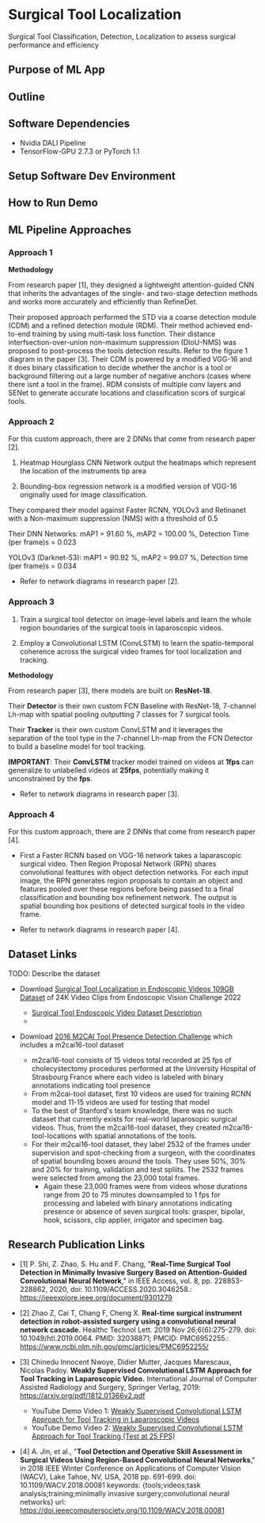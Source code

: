 # Surgical Tool Localization

Surgical Tool Classification, Detection, Localization to assess surgical performance and efficiency

## Purpose of ML App

## Outline

## Software Dependencies

- Nvidia DALI Pipeline
- TensorFlow-GPU 2.7.3 or PyTorch 1.1

## Setup Software Dev Environment

## How to Run Demo

## ML Pipeline Approaches

### Approach 1

**Methodology**

From research paper [1], they designed a lightweight attention-guided CNN that inherits the advantages of the single- and two-stage detection methods and works more accurately and efficiently than RefineDet.

Their proposed approach performed the STD via a coarse detection module (CDM) and a refined detection module (RDM). Their method achieved end-to-end training by using multi-task loss function. Their distance interfsection-over-union non-maximum suppression (DIoU-NMS) was proposed to post-process the tools detection results. Refer to the figure 1 diagram in the paper [3]. Their CDM is powered by a modified VGG-16 and it does binary classification to decide whether the anchor is a tool or background filtering out a large number of negative anchors (cases where there isnt a tool in the frame). RDM consists of multiple conv layers and SENet to generate accurate locations and classification scors of surgical tools.

### Approach 2

For this custom approach, there are 2 DNNs that come from research paper [2].

1. Heatmap Hourglass CNN Network output the heatmaps which represent the location of the instruments tip area

2. Bounding-box regression network is a modified version of VGG-16 originally used for image classification.

They compared their model against Faster RCNN, YOLOv3 and Retinanet with a Non-maximum suppression (NMS) with a threshold of 0.5

Their DNN Networks: mAP1 = 91.60 %, mAP2 = 100.00 %, Detection Time (per frame)s = 0.023

YOLOv3 (Darknet-53): mAP1 = 90.92 %, mAP2 = 99.07 %, Detection time (per frame)s = 0.034

- Refer to network diagrams in research paper [2].

### Approach 3

1. Train a surgical tool detector on image-level labels and learn the whole region boundaries of the surgical tools in laparoscopic videos.

2. Employ a Convolutional LSTM (ConvLSTM) to learn the spatio-temporal coherence across the surgical video frames for tool localization and tracking.

**Methodology**

From research paper [3], there models are built on **ResNet-18**.

Their **Detector** is their own custom FCN Baseline with ResNet-18, 7-channel Lh-map with spatial pooling outputting 7 classes for 7 surgical tools.

Their **Tracker** is their own custom ConvLSTM and it leverages the separation of the tool type in the 7-channel Lh-map from the FCN Detector to build a baseline model for tool tracking.

**IMPORTANT**: Their **ConvLSTM** tracker model trained on videos at **1fps** can generalize to unlabelled videos at **25fps**, potentially making it unconstrained by the **fps**.

- Refer to network diagrams in research paper [3].

### Approach 4

For this custom approach, there are 2 DNNs that come from research paper [4].

- First a Faster RCNN based on VGG-16 network takes a laparascopic surgical video. Then Region Proposal Network (RPN) shares convolutional feattures with object detection networks. For each input image, the RPN generates region proposals to contain an object and features pooled over these regions before being passed to a final classification and bounding box refinement network. The output is spatial bounding box positions of detected surgical tools in the video frame.

- Refer to network diagrams in research paper [4].


## Dataset Links

TODO: Describe the dataset

- Download [Surgical Tool Localization in Endoscopic Videos 109GB Dataset](https://surgtoolloc.grand-challenge.org/data-download/) of 24K Video Clips from Endoscopic Vision Challenge 2022
    - [Surgical Tool Endoscopic Video Dataset Description](https://surgtoolloc.grand-challenge.org/data/)
    - 


- Download [2016 M2CAI Tool Presence Detection Challenge](https://ai.stanford.edu/~syyeung/tooldetection.html) which includes a m2cai16-tool dataset
    - m2cai16-tool consists of 15 videos total recorded at 25 fps of cholecystectomy procedures performed at the University Hospital of Strasbourg France where each video is labeled with binary annotations indicating tool presence
    - From m2cai-tool dataset, first 10 videos are used for training RCNN model and 11-15 videos are used for testing that model
    - To the best of Stanford's team knowledge, there was no such dataset that currently exists for real-world laparosopic surgical videos. Thus, from the m2cai16-tool dataset, they created m2cai16-tool-locations with spatial annotations of the tools.
    - For their m2cai16-tool dataset, they label 2532 of the frames under supervision and spot-checking from a surgeon, with the coordinates of spatial bounding boxes around the tools. They usee 50%, 30% and 20% for training, validation and test spliits. The 2532 frames were selected from among the 23,000 total frames. 
        - Again these 23,000 frames were from videos whose durations range from 20 to 75 minutes downsampled to 1 fps for processing and labeled with binary annotations indicating presence or absence of seven surgical tools: grasper, bipolar, hook, scissors, clip applier, irrigator and specimen bag.

## Research Publication Links

- [1] P. Shi, Z. Zhao, S. Hu and F. Chang, "**Real-Time Surgical Tool Detection in Minimally Invasive Surgery Based on Attention-Guided Convolutional Neural Network**," in IEEE Access, vol. 8, pp. 228853-228862, 2020, doi: 10.1109/ACCESS.2020.3046258.: https://ieeexplore.ieee.org/document/9301279

- [2] Zhao Z, Cai T, Chang F, Cheng X. **Real-time surgical instrument detection in robot-assisted surgery using a convolutional neural network cascade.** Healthc Technol Lett. 2019 Nov 26;6(6):275-279. doi: 10.1049/htl.2019.0064. PMID: 32038871; PMCID: PMC6952255.: https://www.ncbi.nlm.nih.gov/pmc/articles/PMC6952255/

- [3] Chinedu Innocent Nwoye, Didier Mutter, Jacques Marescaux, Nicolas Padoy. **Weakly Supervised Convolutional LSTM Approach for Tool Tracking in Laparoscopic Video.** International Journal of Computer Assisted Radiology and Surgery, Springer Verlag, 2019: https://arxiv.org/pdf/1812.01366v2.pdf
    - YouTube Demo Video 1: [Weakly Supervised Convolutional LSTM Approach for Tool Tracking in Laparoscopic Videos](https://www.youtube.com/watch?v=vnMwlS5tvHE)
    - YouTube Demo Video 2: [Weakly Supervised Convolutional LSTM Approach for Tool Tracking (Test at 25 FPS)](https://www.youtube.com/watch?v=SNhd1yzOe50)

- [4] A. Jin, et al., "**Tool Detection and Operative Skill Assessment in Surgical Videos Using Region-Based Convolutional Neural Networks**," in 2018 IEEE Winter Conference on Applications of Computer Vision (WACV), Lake Tahoe, NV, USA, 2018 pp. 691-699.
doi: 10.1109/WACV.2018.00081
keywords: {tools;videos;task analysis;training;minimally invasive surgery;convolutional neural networks}
url: https://doi.ieeecomputersociety.org/10.1109/WACV.2018.00081
